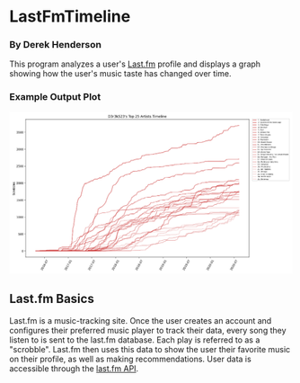 # LastFmTimeline

### By Derek Henderson

This program analyzes a user's [Last.fm](https://www.last.fm/) profile and displays a graph showing how the user's music taste has changed over time.

### Example Output Plot
![example](https://raw.githubusercontent.com/D3r3k23/LastFmTimeline/master/timeline.png)

## Last.fm Basics
Last.fm is a music-tracking site. Once the user creates an account and configures their preferred music player to track their data, every song they listen to is sent to the last.fm database. Each play is referred to as a "scrobble". Last.fm then uses this data to show the user their favorite music on their profile, as well as making recommendations. User data is accessible through the [last.fm API](https://www.last.fm/api).
